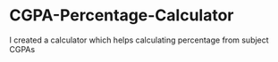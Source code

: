 # CGPA-Percentage-Calculator
I created a calculator which helps calculating percentage from subject CGPAs
